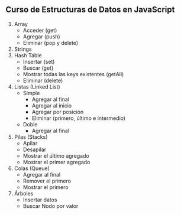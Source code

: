 ## Curso de Estructuras de Datos en JavaScript

1. Array
    - Acceder (get)
    - Agregar (push)
    - Eliminar (pop y delete)
2. Strings
3. Hash Table
    - Insertar (set)
    - Buscar (get)
    - Mostrar todas las keys existentes (getAll)
    - Eliminar (delete)
4. Listas (Linked List)
    - Simple
        - Agregar al final
        - Agregar al inicio
        - Agregar por posición
        - Eliminar (primero, último e intermedio)
    - Doble
        - Agregar al final
5. Pilas (Stacks)
    - Apilar
    - Desapilar
    - Mostrar el último agregado
    - Mostrar el primer agregado
6. Colas (Queue)
    - Agregar al final
    - Remover el primero
    - Mostrar el primero
7. Árboles
    - Insertar datos
    - Buscar Nodo por valor